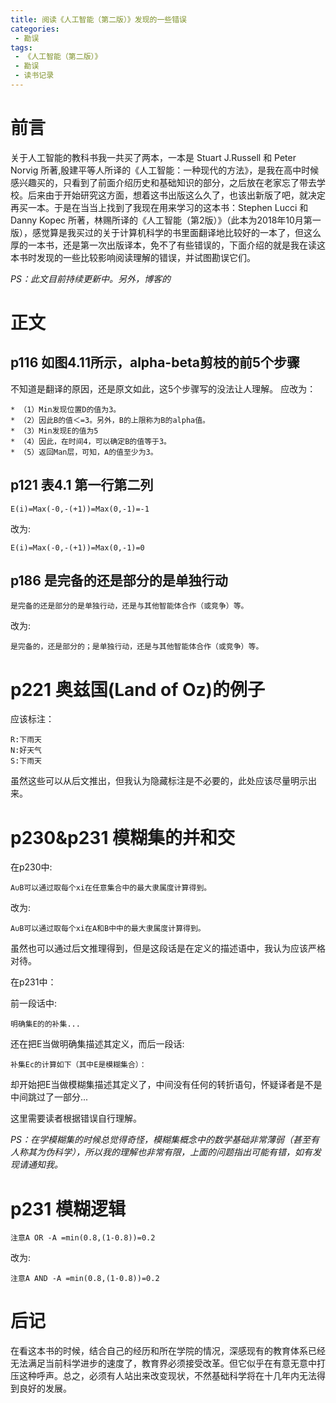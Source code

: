 ```yaml
---
title: 阅读《人工智能（第二版）》发现的一些错误
categories:
 - 勘误
tags:
 - 《人工智能（第二版）》
 - 勘误
 - 读书记录
---
```


# 前言

关于人工智能的教科书我一共买了两本，一本是 Stuart J.Russell 和 Peter Norvig 所著,殷建平等人所译的《人工智能：一种现代的方法》，是我在高中时候感兴趣买的，只看到了前面介绍历史和基础知识的部分，之后放在老家忘了带去学校。后来由于开始研究这方面，想着这书出版这么久了，也该出新版了吧，就决定再买一本。于是在当当上找到了我现在用来学习的这本书：Stephen Lucci 和 Danny Kopec 所著，林赐所译的《人工智能（第2版）》（此本为2018年10月第一版），感觉算是我买过的关于计算机科学的书里面翻译地比较好的一本了，但这么厚的一本书，还是第一次出版译本，免不了有些错误的，下面介绍的就是我在读这本书时发现的一些比较影响阅读理解的错误，并试图勘误它们。

*PS：此文目前持续更新中。另外，博客的*

# 正文

## p116 如图4.11所示，alpha-beta剪枝的前5个步骤

不知道是翻译的原因，还是原文如此，这5个步骤写的没法让人理解。
应改为：

```text
* （1）Min发现位置D的值为3。
* （2）因此B的值＜=3。另外，B的上限称为B的alpha值。
* （3）Min发现E的值为5
* （4）因此，在时间4，可以确定B的值等于3。
* （5）返回Man层，可知，A的值至少为3。
```

## p121 表4.1 第一行第二列

```text
E(i)=Max(-0,-(+1))=Max(0,-1)=-1
```

改为:

```text
E(i)=Max(-0,-(+1))=Max(0,-1)=0
```

## p186 是完备的还是部分的是单独行动

```text
是完备的还是部分的是单独行动，还是与其他智能体合作（或竞争）等。
```

改为:

```text
是完备的，还是部分的；是单独行动，还是与其他智能体合作（或竞争）等。
```

# p221 奥兹国(Land of Oz)的例子

应该标注：

```text
R:下雨天
N:好天气
S:下雨天
```

虽然这些可以从后文推出，但我认为隐藏标注是不必要的，此处应该尽量明示出来。

# p230&p231 模糊集的并和交

在p230中:

```text
A∪B可以通过取每个xi在任意集合中的最大隶属度计算得到。
```

改为:

```text
A∪B可以通过取每个xi在A和B中中的最大隶属度计算得到。
```

虽然也可以通过后文推理得到，但是这段话是在定义的描述语中，我认为应该严格对待。

在p231中：

前一段话中:

```text
明确集E的的补集...
```

还在把E当做明确集描述其定义，而后一段话:

```text
补集Ec的计算如下（其中E是模糊集合）：
```

却开始把E当做模糊集描述其定义了，中间没有任何的转折语句，怀疑译者是不是中间跳过了一部分...

这里需要读者根据错误自行理解。

*PS：在学模糊集的时候总觉得奇怪，模糊集概念中的数学基础非常薄弱（甚至有人称其为伪科学），所以我的理解也非常有限，上面的问题指出可能有错，如有发现请通知我。*

# p231 模糊逻辑

```text
注意A OR -A =min(0.8,(1-0.8))=0.2
```

改为:

```text
注意A AND -A =min(0.8,(1-0.8))=0.2
```

# 后记

在看这本书的时候，结合自己的经历和所在学院的情况，深感现有的教育体系已经无法满足当前科学进步的速度了，教育界必须接受改革。但它似乎在有意无意中打压这种呼声。总之，必须有人站出来改变现状，不然基础科学将在十几年内无法得到良好的发展。